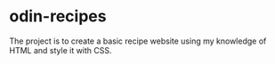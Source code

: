 # odin-recipes
The project is to create a basic recipe website using my knowledge of HTML and style it with CSS.